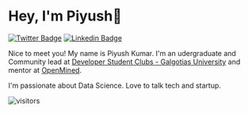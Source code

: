 <!--
**kpiyush04/kpiyush04** is a ✨ _special_ ✨ repository because its `README.md` (this file) appears on your GitHub profile.

Here are some ideas to get you started:

- 🔭 I’m currently working on ...
- 🌱 I’m currently learning ...
- 👯 I’m looking to collaborate on ...
- 🤔 I’m looking for help with ...
- 💬 Ask me about ...
- 📫 How to reach me: ...
- 😄 Pronouns: ...
- ⚡ Fun fact: ...
-->

# Hey, I'm Piyush👋

[![Twitter Badge](https://img.shields.io/badge/-@kpiyush04-1ca0f1?style=flat-square&labelColor=1ca0f1&logo=twitter&logoColor=white&link=https://twitter.com/kpiyush04)](https://twitter.com/kpiyush04) [![Linkedin Badge](https://img.shields.io/badge/-kpiyush04-blue?style=flat-square&logo=Linkedin&logoColor=white&link=https://www.linkedin.com/in/kpiyush04/)](https://www.linkedin.com/in/kpiyush04/)

Nice to meet you! My name is Piyush Kumar. I'm an udergraduate and Community lead at [Developer Student Clubs - Galgotias University](https://dsc.community.dev/galgotias-university/) and mentor at [OpenMined](https://www.openmined.org).

I'm passionate about Data Science. Love to talk tech and startup.


![visitors](https://visitor-badge.laobi.icu/badge?page_id=kpiyush04.kpiyush04)
